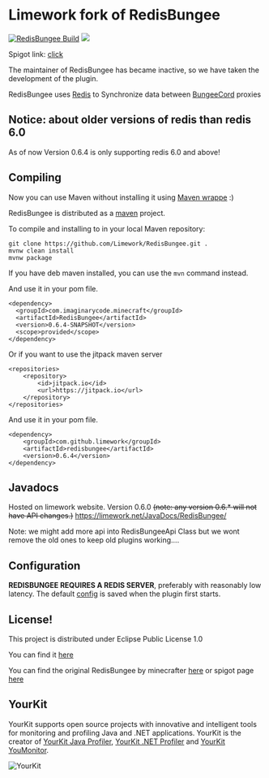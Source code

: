 # Limework fork of RedisBungee
[![RedisBungee Build](https://github.com/Limework/RedisBungee/actions/workflows/maven.yml/badge.svg)](https://github.com/Limework/RedisBungee/actions/workflows/maven.yml) [![](https://jitpack.io/v/limework/redisbungee.svg)](https://jitpack.io/#limework/redisbungee)

Spigot link: [click](https://www.spigotmc.org/resources/redisbungee.87700/)

The maintainer of RedisBungee has became inactive, so we have taken the development of the plugin.

RedisBungee uses [Redis](https://redis.io) to Synchronize data between [BungeeCord](https://github.com/SpigotMC/BungeeCord) proxies

## Notice: about older versions of redis than redis 6.0

As of now Version 0.6.4 is only supporting redis 6.0 and above!

## Compiling

Now you can use Maven without installing it using [Maven wrappe](https://github.com/takari/maven-wrapper) :)

RedisBungee is distributed as a [maven](https://maven.apache.org) project. 

To compile and installing to in your local Maven repository:

    git clone https://github.com/Limework/RedisBungee.git .
    mvnw clean install
    mvnw package

If you have deb maven installed, you can use the `mvn` command instead.

And use it in your pom file.

    <dependency>
      <groupId>com.imaginarycode.minecraft</groupId>
      <artifactId>RedisBungee</artifactId>
      <version>0.6.4-SNAPSHOT</version>
      <scope>provided</scope>
    </dependency>

Or if you want to use the jitpack maven server

    <repositories>
		<repository>
		    <id>jitpack.io</id>
		    <url>https://jitpack.io</url>
		</repository>
	</repositories>
    
And use it in your pom file.
    
    <dependency>
	    <groupId>com.github.limework</groupId>
	    <artifactId>redisbungee</artifactId>
	    <version>0.6.4</version>
	</dependency>


## Javadocs
Hosted on limework website. Version 0.6.0 ~~(note: any version 0.6.* will not have API changes.)~~
https://limework.net/JavaDocs/RedisBungee/

Note: we might add more api into RedisBungeeApi Class but we wont remove the old ones to
keep old plugins working....
## Configuration

**REDISBUNGEE REQUIRES A REDIS SERVER**, preferably with reasonably low latency. The default [config](https://github.com/limework/RedisBungee/blob/master/src/main/resources/example_config.yml) is saved when the plugin first starts.

## License!

This project is distributed under Eclipse Public License 1.0

You can find it [here](https://github.com/Limework/RedisBungee/blob/master/LICENSE)

You can find the original RedisBungee by minecrafter [here](https://github.com/minecrafter/RedisBungee) or spigot page [here](https://www.spigotmc.org/resources/redisbungee.13494/)

## YourKit

YourKit supports open source projects with innovative and intelligent tools for monitoring and profiling Java and .NET applications. YourKit is the creator of [YourKit Java Profiler](https://www.yourkit.com/java/profiler/), [YourKit .NET Profiler](https://www.yourkit.com/.net/profiler/) and [YourKit YouMonitor](https://www.yourkit.com/youmonitor/).

![YourKit](https://www.yourkit.com/images/yklogo.png)
